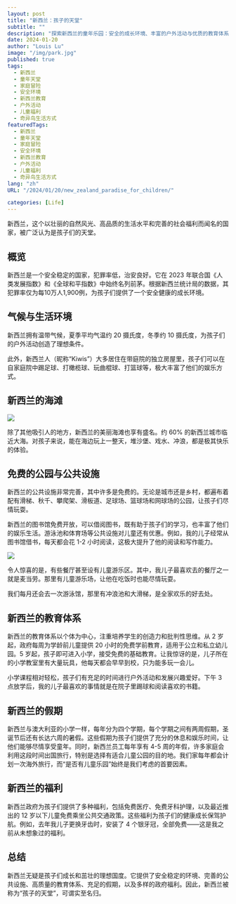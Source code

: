 ```yaml
---
layout: post
title: "新西兰：孩子的天堂"
subtitle: ""
description: "探索新西兰的童年乐园：安全的成长环境、丰富的户外活动与优质的教育体系，使这里真正成为名副其实的“孩子的天堂”。"
date: 2024-01-20
author: "Louis Lu"
image: "/img/park.jpg"
published: true
tags:
  - 新西兰
  - 童年天堂
  - 家庭冒险
  - 安全环境
  - 新西兰教育
  - 户外活动
  - 儿童福利
  - 奇异鸟生活方式
featuredTags:
  - 新西兰
  - 童年天堂
  - 家庭冒险
  - 安全环境
  - 新西兰教育
  - 户外活动
  - 儿童福利
  - 奇异鸟生活方式
lang: "zh"
URL: "/2024/01/20/new_zealand_paradise_for_children/"

categories: [Life]
---
```


新西兰，这个以壮丽的自然风光、高品质的生活水平和完善的社会福利而闻名的国家，被广泛认为是孩子们的天堂。

## 概览

新西兰是一个安全稳定的国家，犯罪率低，治安良好。它在 2023 年联合国《人类发展指数》和《全球和平指数》中始终名列前茅。根据新西兰统计局的数据，其犯罪率仅为每10万人1,900例，为孩子们提供了一个安全健康的成长环境。

## 气候与生活环境

新西兰拥有温带气候，夏季平均气温约 20 摄氏度，冬季约 10 摄氏度，为孩子们的户外活动创造了理想条件。

此外，新西兰人（昵称“Kiwis”）大多居住在带庭院的独立房屋里，孩子们可以在自家庭院中踢足球、打橄榄球、玩曲棍球、打篮球等，极大丰富了他们的娱乐方式。

## 新西兰的海滩

![](/img/beachSand.jpg)

除了其他吸引人的地方，新西兰的美丽海滩也享有盛名。约 60% 的新西兰城市临近大海。对孩子来说，能在海边玩上一整天，堆沙堡、戏水、冲浪，都是极其快乐的体验。

## 免费的公园与公共设施

新西兰的公共设施非常完善，其中许多是免费的。无论是城市还是乡村，都遍布着配有滑梯、秋千、攀爬架、滑板道、足球场、篮球场和网球场的公园，让孩子们尽情玩耍。

新西兰的图书馆免费开放，可以借阅图书，既有助于孩子们的学习，也丰富了他们的娱乐生活。游泳池和体育场等公共设施对儿童还有优惠。例如，我的儿子经常从图书馆借书，每天都会花 1-2 小时阅读，这极大提升了他的阅读和写作能力。

![](/img/slideInM.jpg)

令人惊喜的是，有些餐厅甚至设有儿童游乐区。其中，我儿子最喜欢去的餐厅之一就是麦当劳。那里有儿童游乐场，让他在吃饭时也能尽情玩耍。

我们每月还会去一次游泳馆，那里有冲浪池和大滑梯，是全家欢乐的好去处。

## 新西兰的教育体系

新西兰的教育体系以个体为中心，注重培养学生的创造力和批判性思维。从 2 岁起，政府每周为学龄前儿童提供 20 小时的免费学前教育，适用于公立和私立幼儿园。5 岁起，孩子即可进入小学，接受免费的基础教育。让我惊讶的是，儿子所在的小学教室里有大量玩具，他每天都会早早到校，只为能多玩一会儿。

小学课程相对轻松，孩子们有充足的时间进行户外活动和发展兴趣爱好。下午 3 点放学后，我的儿子最喜欢的事情就是在院子里踢球和阅读喜欢的书籍。

## 新西兰的假期

新西兰与澳大利亚的小学一样，每年分为四个学期，每个学期之间有两周假期，圣诞节后还有长达六周的暑假。这些假期为孩子们提供了充分的休息和娱乐时间，让他们能够尽情享受童年。同时，新西兰员工每年享有 4-5 周的年假，许多家庭会利用这段时间出国旅行，特别是选择有适合儿童公园的目的地。我们家每年都会计划一次海外旅行，而“是否有儿童乐园”始终是我们考虑的首要因素。

## 新西兰的福利

新西兰政府为孩子们提供了多种福利，包括免费医疗、免费牙科护理，以及最近推出的 12 岁以下儿童免费乘坐公共交通政策。这些福利为孩子们的健康成长保驾护航。例如，去年我儿子更换牙齿时，安装了 4 个银牙冠，全部免费——这是我之前从未想象过的福利。

## 总结

新西兰无疑是孩子们成长和茁壮的理想国度。它提供了安全稳定的环境、完善的公共设施、高质量的教育体系、充足的假期，以及多样的政府福利。因此，新西兰被称为“孩子的天堂”，可谓实至名归。
